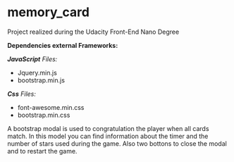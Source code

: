 # memory_card
Project realized during the Udacity Front-End Nano Degree

**Dependencies external Frameworks:**

_**JavaScript** Files:_
- Jquery.min.js
- bootstrap.min.js

_**Css** Files:_
- font-awesome.min.css
- bootstrap.min.css


A bootstrap modal is used to congratulation the player when all cards match. In this model you can find information about the timer and the number of stars used during the game. Also two bottons to close the modal and to restart the game. 
